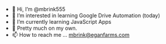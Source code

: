 - 👋 Hi, I’m @mbrink555
- 👀 I’m interested in learning Google Drive Automation (today)
- 🌱 I’m currently learning JavaScript Apps 
- 💞️ Pretty much on my own.
- 📫 How to reach me ... mbrink@eganfarms.com

<!---
mbrink555/mbrink555 is a ✨ special ✨ repository because its `README.md` (this file) appears on your GitHub profile.
You can click the Preview link to take a look at your changes.
--->
